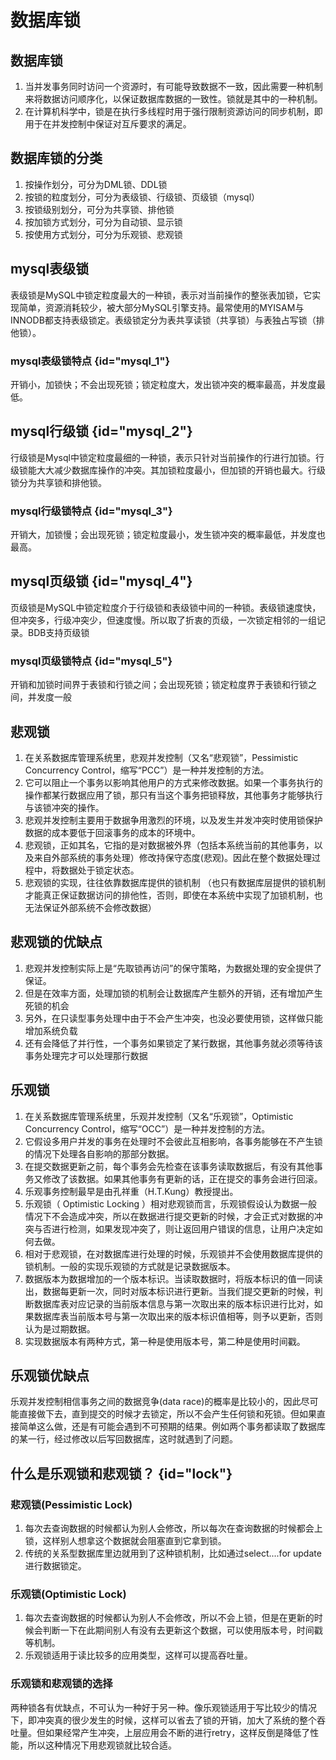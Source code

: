 # 数据库锁

## 数据库锁

1. 当并发事务同时访问一个资源时，有可能导致数据不一致，因此需要一种机制来将数据访问顺序化，以保证数据库数据的一致性。锁就是其中的一种机制。
2. 在计算机科学中，锁是在执行多线程时用于强行限制资源访问的同步机制，即用于在并发控制中保证对互斥要求的满足。

## 数据库锁的分类

1. 按操作划分，可分为DML锁、DDL锁
2. 按锁的粒度划分，可分为表级锁、行级锁、页级锁（mysql）
3. 按锁级别划分，可分为共享锁、排他锁
4. 按加锁方式划分，可分为自动锁、显示锁
5. 按使用方式划分，可分为乐观锁、悲观锁

## mysql表级锁

表级锁是MySQL中锁定粒度最大的一种锁，表示对当前操作的整张表加锁，它实现简单，资源消耗较少，被大部分MySQL引擎支持。最常使用的MYISAM与INNODB都支持表级锁定。表级锁定分为表共享读锁（共享锁）与表独占写锁（排他锁）。

### mysql表级锁特点 {id="mysql_1"}

开销小，加锁快；不会出现死锁；锁定粒度大，发出锁冲突的概率最高，并发度最低。

## mysql行级锁 {id="mysql_2"}

行级锁是Mysql中锁定粒度最细的一种锁，表示只针对当前操作的行进行加锁。行级锁能大大减少数据库操作的冲突。其加锁粒度最小，但加锁的开销也最大。行级锁分为共享锁和排他锁。

### mysql行级锁特点 {id="mysql_3"}

开销大，加锁慢；会出现死锁；锁定粒度最小，发生锁冲突的概率最低，并发度也最高。

## mysql页级锁 {id="mysql_4"}

页级锁是MySQL中锁定粒度介于行级锁和表级锁中间的一种锁。表级锁速度快，但冲突多，行级冲突少，但速度慢。所以取了折衷的页级，一次锁定相邻的一组记录。BDB支持页级锁

### mysql页级锁特点 {id="mysql_5"}

开销和加锁时间界于表锁和行锁之间；会出现死锁；锁定粒度界于表锁和行锁之间，并发度一般

## 悲观锁

1. 在关系数据库管理系统里，悲观并发控制（又名“悲观锁”，Pessimistic Concurrency Control，缩写“PCC”）是一种并发控制的方法。
2. 它可以阻止一个事务以影响其他用户的方式来修改数据。如果一个事务执行的操作都某行数据应用了锁，那只有当这个事务把锁释放，其他事务才能够执行与该锁冲突的操作。
3. 悲观并发控制主要用于数据争用激烈的环境，以及发生并发冲突时使用锁保护数据的成本要低于回滚事务的成本的环境中。
4. 悲观锁，正如其名，它指的是对数据被外界（包括本系统当前的其他事务，以及来自外部系统的事务处理）修改持保守态度(悲观)。因此在整个数据处理过程中，将数据处于锁定状态。
5. 悲观锁的实现，往往依靠数据库提供的锁机制 （也只有数据库层提供的锁机制才能真正保证数据访问的排他性，否则，即使在本系统中实现了加锁机制，也无法保证外部系统不会修改数据）

## 悲观锁的优缺点

1. 悲观并发控制实际上是“先取锁再访问”的保守策略，为数据处理的安全提供了保证。
2. 但是在效率方面，处理加锁的机制会让数据库产生额外的开销，还有增加产生死锁的机会
3. 另外，在只读型事务处理中由于不会产生冲突，也没必要使用锁，这样做只能增加系统负载
4. 还有会降低了并行性，一个事务如果锁定了某行数据，其他事务就必须等待该事务处理完才可以处理那行数据

## 乐观锁

1. 在关系数据库管理系统里，乐观并发控制（又名“乐观锁”，Optimistic Concurrency Control，缩写“OCC”）是一种并发控制的方法。
2. 它假设多用户并发的事务在处理时不会彼此互相影响，各事务能够在不产生锁的情况下处理各自影响的那部分数据。
3. 在提交数据更新之前，每个事务会先检查在该事务读取数据后，有没有其他事务又修改了该数据。如果其他事务有更新的话，正在提交的事务会进行回滚。
4. 乐观事务控制最早是由孔祥重（H.T.Kung）教授提出。
5. 乐观锁（ Optimistic Locking ）相对悲观锁而言，乐观锁假设认为数据一般情况下不会造成冲突，所以在数据进行提交更新的时候，才会正式对数据的冲突与否进行检测，如果发现冲突了，则让返回用户错误的信息，让用户决定如何去做。
6. 相对于悲观锁，在对数据库进行处理的时候，乐观锁并不会使用数据库提供的锁机制。一般的实现乐观锁的方式就是记录数据版本。
7. 数据版本为数据增加的一个版本标识。当读取数据时，将版本标识的值一同读出，数据每更新一次，同时对版本标识进行更新。当我们提交更新的时候，判断数据库表对应记录的当前版本信息与第一次取出来的版本标识进行比对，如果数据库表当前版本号与第一次取出来的版本标识值相等，则予以更新，否则认为是过期数据。
8. 实现数据版本有两种方式，第一种是使用版本号，第二种是使用时间戳。

## 乐观锁优缺点

乐观并发控制相信事务之间的数据竞争(data race)的概率是比较小的，因此尽可能直接做下去，直到提交的时候才去锁定，所以不会产生任何锁和死锁。但如果直接简单这么做，还是有可能会遇到不可预期的结果。例如两个事务都读取了数据库的某一行，经过修改以后写回数据库，这时就遇到了问题。

## 什么是乐观锁和悲观锁？ {id="lock"}

### 悲观锁(Pessimistic Lock)

1. 每次去查询数据的时候都认为别人会修改，所以每次在查询数据的时候都会上锁，这样别人想拿这个数据就会阻塞直到它拿到锁。
2. 传统的关系型数据库里边就用到了这种锁机制，比如通过select....for update进行数据锁定。

### 乐观锁(Optimistic Lock)

1. 每次去查询数据的时候都认为别人不会修改，所以不会上锁，但是在更新的时候会判断一下在此期间别人有没有去更新这个数据，可以使用版本号，时间戳等机制。
2. 乐观锁适用于读比较多的应用类型，这样可以提高吞吐量。

### 乐观锁和悲观锁的选择

两种锁各有优缺点，不可认为一种好于另一种。像乐观锁适用于写比较少的情况下，即冲突真的很少发生的时候，这样可以省去了锁的开销，加大了系统的整个吞吐量。但如果经常产生冲突，上层应用会不断的进行retry，这样反倒是降低了性能，所以这种情况下用悲观锁就比较合适。


